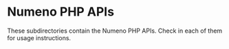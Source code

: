 # Numeno PHP APIs

These subdirectories contain the Numeno PHP APIs. Check in each of them for usage instructions.
